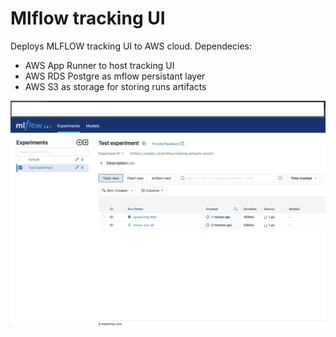 # Mlflow tracking UI
Deploys MLFLOW tracking UI to AWS cloud. Dependecies:
- AWS App Runner to host tracking UI
- AWS RDS Postgre as mflow persistant layer
- AWS S3 as storage for storing runs artifacts

![Alt text](./img/mlflow.png)
